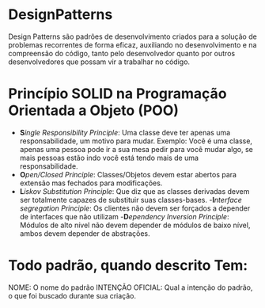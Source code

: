 # DesignPatterns

 Design Patterns são padrões de desenvolvimento criados para a solução de problemas recorrentes de forma eficaz, auxiliando no desenvolvimento e na compreensão do código, tanto pelo desenvolvedor quanto por outros desenvolvedores que possam vir a trabalhar no código.
 
# Princípio SOLID na Programação Orientada a Objeto (POO)
  - **S***ingle Responsibility Principle*: Uma classe deve ter apenas uma responsabilidade, um motivo para mudar. Exemplo: Você é uma classe, apenas uma pessoa pode ir a sua mesa pedir para você mudar algo, se mais pessoas estão indo você está tendo mais de uma responsabilidade. 
  - **O***pen/Closed Principle*: Classes/Objetos devem estar abertos para extensão mas fechados para modificações. 
  - **L***iskov Substitution Principle*: Que diz que as classes derivadas devem ser totalmente capazes de substituir suas classes-bases.
  -**I***nterface segregation Principle*: Os clientes não devem ser forçados a depender de interfaces que não utilizam
  -**D***ependency Inversion Principle*: Módulos de alto nível não devem depender de módulos de baixo nível, ambos devem depender de abstrações. 


# Todo padrão, quando descrito Tem:
 NOME: O nome do padrão
 INTENÇÃO OFICIAL: Qual a intenção do padrão, o que foi buscado durante sua criação.

